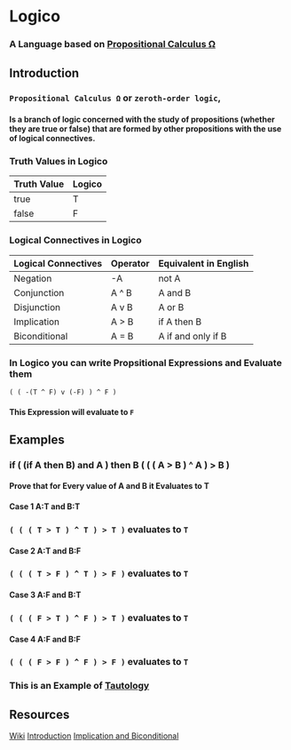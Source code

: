 # Logico
### A Language based on [Propositional Calculus Ω](https://en.wikipedia.org/wiki/Propositional_calculus)

## Introduction 

### `Propositional Calculus Ω` or `zeroth-order logic`,
#### Is a branch of logic concerned with the study of propositions (whether they are true or false) that are formed by other propositions with the use of logical connectives.


### Truth Values in Logico
| Truth Value | Logico |
|-------------|--------|
| true        | T      |
| false       | F      |


### Logical Connectives in Logico
| Logical Connectives  	  | Operator 	| Equivalent in English       |
|------------------------	|----------	|---------------------------	|
| Negation               	| -A       	| not A                       |
| Conjunction            	| A ^ B    	| A and B                    	|
| Disjunction            	| A v B    	| A or B                    	|
| Implication            	| A > B    	| if A then B                 |
| Biconditional          	| A = B    	| A if and only if B          |


### In Logico you can write Propsitional Expressions and Evaluate them
``` 
( ( -(T ^ F) v (-F) ) ^ F ) 
``` 
#### This Expression will evaluate to `F`


## Examples

### if ( (if A then B) and A ) then B ( ( ( A > B ) ^ A ) > B )
#### Prove that for Every value of A and B it Evaluates to T

#### Case 1 A:T and B:T
### `( ( ( T > T ) ^ T ) > T )` evaluates to `T`

#### Case 2 A:T and B:F
### `( ( ( T > F ) ^ T ) > F )` evaluates to `T`

#### Case 3 A:F and B:T
### `( ( ( F > T ) ^ F ) > T )` evaluates to `T`

#### Case 4 A:F and B:F
### `( ( ( F > F ) ^ F ) > F )` evaluates to `T`

### This is an Example of [Tautology](https://en.wikipedia.org/wiki/Tautology_(logic))


## Resources
[Wiki](https://en.wikipedia.org/wiki/Propositional_calculus)
[Introduction](https://www.tutorialspoint.com/discrete_mathematics/discrete_mathematics_propositional_logic.htm)
[Implication and Biconditional](http://www.math.niu.edu/~richard/Math101/implies.pdf)
